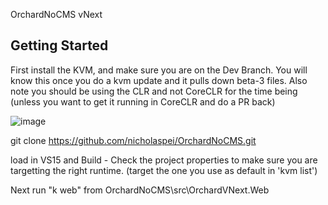 
OrchardNoCMS vNext

Getting Started
---------------

First install the KVM, and make sure you are on the Dev Branch. You will know this once you do a kvm update and it pulls down beta-3 files. Also note you should be using the CLR and not CoreCLR for the time being (unless you want to get it running in CoreCLR and do a PR back)

![image](https://github.com/nicholaspei/OrchardNoCMS/blob/gh-pages/img/20150122125850.png)

git clone https://github.com/nicholaspei/OrchardNoCMS.git

load in VS15 and Build - Check the project properties to make sure you are targetting the right runtime. (target the one you use as default in 'kvm list')

Next run "k web" from OrchardNoCMS\src\OrchardVNext.Web
